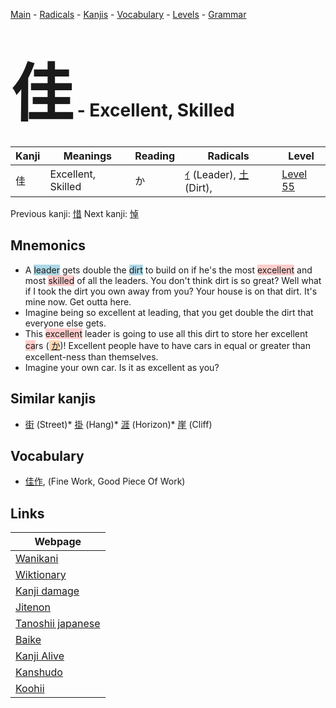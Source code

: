 <style> bigfont {font-size: 100px}</style>
[Main](../README.md) -
[Radicals](../radicals.md) -
[Kanjis](../kanjis.md) -
[Vocabulary](../vocabulary.md) -
[Levels](../levels.md) -
[Grammar](../grammar.md)
# <bigfont> 佳</bigfont> - Excellent, Skilled 

| Kanji | Meanings | Reading | Radicals | Level |
| --- | --- | --- | --- | --- |
| 佳 | Excellent, Skilled | か | [ｲ](../radicals/ｲ.md) (Leader), [土](../radicals/土.md) (Dirt),  | [Level 55](../levels/wk_level55.md) |

Previous kanji: [惜](惜.md) Next kanji: [悼](悼.md) 

## Mnemonics
 * A <span style="background-color:#ADD8E6"> leader</span> gets double the <span style="background-color:#ADD8E6"> dirt</span> to build on if he's the most <span style="background-color:#ffcccb"> excellent</span> and most <span style="background-color:#ffcccb"> skilled</span> of all the leaders. You don't think dirt is so great? Well what if I took the dirt you own away from you? Your house is on that dirt. It's mine now. Get outta here.
* Imagine being so excellent at leading, that you get double the dirt that everyone else gets.
* This <span style="background-color:#ffcccb"> excellent</span> leader is going to use all this dirt to store her excellent <span style="background-color:#ffcccb"> ca</span>rs (<span style="background-color:#fed8b1"> [か](https://jisho.org/search/か)</span>)! Excellent people have to have cars in equal or greater than excellent-ness than themselves.
* Imagine your own car. Is it as excellent as you?


## Similar kanjis
 * [街](街.md) (Street)* [掛](掛.md) (Hang)* [涯](涯.md) (Horizon)* [崖](崖.md) (Cliff)


## Vocabulary
 * [佳作](../vocabulary/佳.md), (Fine Work, Good Piece Of Work)



## Links 

| Webpage |
| --- |
| [Wanikani          ](https://www.wanikani.com/kanji/佳) |
| [Wiktionary        ](https://en.wiktionary.org/wiki/佳) |
| [Kanji damage      ](http://www.kanjidamage.com/kanji/search?utf8=✓&q=佳) |
| [Jitenon           ](https://jitenon.com/kanji/佳) |
| [Tanoshii japanese ](https://www.tanoshiijapanese.com/dictionary/kanji.cfm?k=佳) |
| [Baike             ](https://baike.baidu.com/item/佳) |
| [Kanji Alive       ](https://app.kanjialive.com/佳) |
| [Kanshudo          ](https://www.kanshudo.com/searchmn?q=佳) |
| [Koohii            ](https://kanji.koohii.com/study/kanji/佳) |
